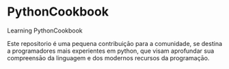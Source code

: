 # PythonCookbook

Learning PythonCookbook

Este repositorio é uma pequena contribuiçāo para a comunidade,
se destina a programadores mais experientes em python, que visam aprofundar sua
compreensāo da linguagem e dos modernos recursos da programaçāo.
